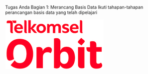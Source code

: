 Tugas Anda
Bagian 1: Merancang Basis Data
Ikuti tahapan-tahapan perancangan basis data yang telah dipelajari


![My Image](/telorbit2.png)
